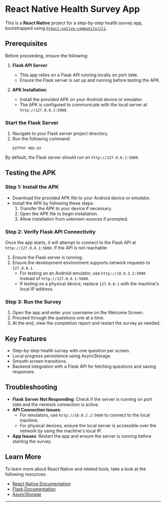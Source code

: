 # React Native Health Survey App

This is a **React Native** project for a step-by-step health survey app, bootstrapped using [`@react-native-community/cli`](https://github.com/react-native-community/cli).

## Prerequisites

Before proceeding, ensure the following:

1. **Flask API Server**:
    - This app relies on a Flask API running locally on port `5000`.
    - Ensure the Flask server is set up and running before testing the APK.

2. **APK Installation**:
    - Install the provided APK on your Android device or emulator.
    - The APK is configured to communicate with the local server at `http://127.0.0.1:5000`.

### Start the Flask Server

1. Navigate to your Flask server project directory.
2. Run the following command:
   ```sh
   python app.py
   ```

By default, the Flask server should run on `http://127.0.0.1:5000`.

## Testing the APK

### Step 1: Install the APK

- Download the provided APK file to your Android device or emulator.
- Install the APK by following these steps:
    1. Transfer the APK to your device if necessary.
    2. Open the APK file to begin installation.
    3. Allow installation from unknown sources if prompted.

### Step 2: Verify Flask API Connectivity

Once the app starts, it will attempt to connect to the Flask API at `http://127.0.0.1:5000`. If the API is not reachable:

1. Ensure the Flask server is running.
2. Ensure the development environment supports network requests to `127.0.0.1`.
    - For testing on an Android emulator, use `http://10.0.2.2:5000` instead of `http://127.0.0.1:5000`.
    - If testing on a physical device, replace `127.0.0.1` with the machine's local IP address.

### Step 3: Run the Survey

1. Open the app and enter your username on the Welcome Screen.
2. Proceed through the questions one at a time.
3. At the end, view the completion report and restart the survey as needed.

## Key Features

- Step-by-step health survey with one question per screen.
- Local progress persistence using AsyncStorage.
- Smooth screen transitions.
- Backend integration with a Flask API for fetching questions and saving responses.

## Troubleshooting

- **Flask Server Not Responding**: Check if the server is running on port `5000` and the network connection is active.
- **API Connection Issues**:
    - For emulators, use `http://10.0.2.2:5000` to connect to the local machine.
    - For physical devices, ensure the local server is accessible over the network by using the machine's local IP.
- **App Issues**: Restart the app and ensure the server is running before starting the survey.

## Learn More

To learn more about React Native and related tools, take a look at the following resources:

- [React Native Documentation](https://reactnative.dev)
- [Flask Documentation](https://flask.palletsprojects.com/)
- [AsyncStorage](https://react-native-async-storage.github.io/async-storage/docs/installation/)

---

